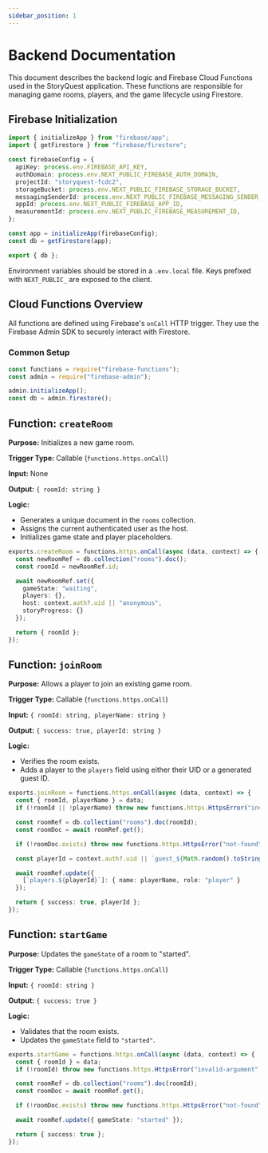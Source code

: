 ```yaml
---
sidebar_position: 1
---
```


# Backend Documentation

This document describes the backend logic and Firebase Cloud Functions used in the StoryQuest application. These functions are responsible for managing game rooms, players, and the game lifecycle using Firestore.

## Firebase Initialization

```ts
import { initializeApp } from "firebase/app";
import { getFirestore } from "firebase/firestore";

const firebaseConfig = {
  apiKey: process.env.FIREBASE_API_KEY,
  authDomain: process.env.NEXT_PUBLIC_FIREBASE_AUTH_DOMAIN,
  projectId: "storyquest-fcdc2",
  storageBucket: process.env.NEXT_PUBLIC_FIREBASE_STORAGE_BUCKET,
  messagingSenderId: process.env.NEXT_PUBLIC_FIREBASE_MESSAGING_SENDER_ID,
  appId: process.env.NEXT_PUBLIC_FIREBASE_APP_ID,
  measurementId: process.env.NEXT_PUBLIC_FIREBASE_MEASUREMENT_ID,
};

const app = initializeApp(firebaseConfig);
const db = getFirestore(app);

export { db };
```

Environment variables should be stored in a `.env.local` file. Keys prefixed with `NEXT_PUBLIC_` are exposed to the client.


## Cloud Functions Overview

All functions are defined using Firebase's `onCall` HTTP trigger. They use the Firebase Admin SDK to securely interact with Firestore.

### Common Setup

```ts
const functions = require("firebase-functions");
const admin = require("firebase-admin");

admin.initializeApp();
const db = admin.firestore();
```



## Function: `createRoom`

**Purpose:** Initializes a new game room.

**Trigger Type:** Callable (`functions.https.onCall`)

**Input:** None

**Output:** `{ roomId: string }`

**Logic:**
- Generates a unique document in the `rooms` collection.
- Assigns the current authenticated user as the host.
- Initializes game state and player placeholders.

```ts
exports.createRoom = functions.https.onCall(async (data, context) => {
  const newRoomRef = db.collection("rooms").doc();
  const roomId = newRoomRef.id;

  await newRoomRef.set({
    gameState: "waiting",
    players: {},
    host: context.auth?.uid || "anonymous",
    storyProgress: {}
  });

  return { roomId };
});
```

## Function: `joinRoom`

**Purpose:** Allows a player to join an existing game room.

**Trigger Type:** Callable (`functions.https.onCall`)

**Input:** `{ roomId: string, playerName: string }`

**Output:** `{ success: true, playerId: string }`

**Logic:**
- Verifies the room exists.
- Adds a player to the `players` field using either their UID or a generated guest ID.

```ts
exports.joinRoom = functions.https.onCall(async (data, context) => {
  const { roomId, playerName } = data;
  if (!roomId || !playerName) throw new functions.https.HttpsError("invalid-argument", "Missing fields.");

  const roomRef = db.collection("rooms").doc(roomId);
  const roomDoc = await roomRef.get();

  if (!roomDoc.exists) throw new functions.https.HttpsError("not-found", "Room does not exist.");

  const playerId = context.auth?.uid || `guest_${Math.random().toString(36).substring(2, 8)}`;

  await roomRef.update({
    [`players.${playerId}`]: { name: playerName, role: "player" }
  });

  return { success: true, playerId };
});
```

## Function: `startGame`

**Purpose:** Updates the `gameState` of a room to "started".

**Trigger Type:** Callable (`functions.https.onCall`)

**Input:** `{ roomId: string }`

**Output:** `{ success: true }`

**Logic:**
- Validates that the room exists.
- Updates the `gameState` field to `"started"`.

```ts
exports.startGame = functions.https.onCall(async (data, context) => {
  const { roomId } = data;
  if (!roomId) throw new functions.https.HttpsError("invalid-argument", "Room ID is required.");

  const roomRef = db.collection("rooms").doc(roomId);
  const roomDoc = await roomRef.get();

  if (!roomDoc.exists) throw new functions.https.HttpsError("not-found", "Room does not exist.");

  await roomRef.update({ gameState: "started" });

  return { success: true };
});
```